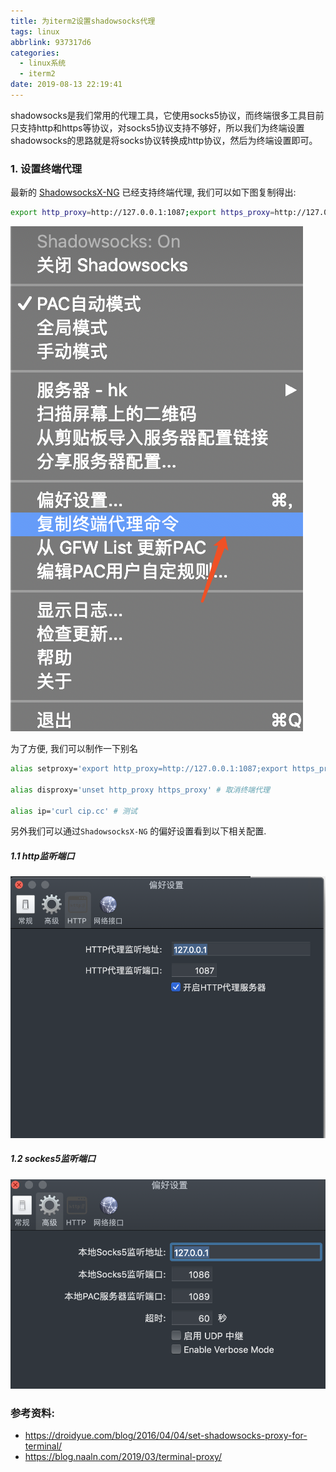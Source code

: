 ```yaml
---
title: 为iterm2设置shadowsocks代理
tags: linux
abbrlink: 937317d6
categories:
  - linux系统
  - iterm2
date: 2019-08-13 22:19:41
---
```


shadowsocks是我们常用的代理工具，它使用socks5协议，而终端很多工具目前只支持http和https等协议，对socks5协议支持不够好，所以我们为终端设置shadowsocks的思路就是将socks协议转换成http协议，然后为终端设置即可。





### 1. 设置终端代理

最新的 [ShadowsocksX-NG](https://github.com/shadowsocks/ShadowsocksX-NG/releases/) 已经支持终端代理, 我们可以如下图复制得出:
```bash
export http_proxy=http://127.0.0.1:1087;export https_proxy=http://127.0.0.1:1087;
```
<!-- more -->

![1](为iterm2设置shadowsocks代理/1.png)



为了方便, 我们可以制作一下别名

```bash
alias setproxy='export http_proxy=http://127.0.0.1:1087;export https_proxy=http://127.0.0.1:1087;' # 设置终端代理

alias disproxy='unset http_proxy https_proxy' # 取消终端代理

alias ip='curl cip.cc' # 测试
```

另外我们可以通过`ShadowsocksX-NG` 的偏好设置看到以下相关配置.



##### 1.1 http监听端口

![1](为iterm2设置shadowsocks代理/2.png)



##### 1.2 sockes5监听端口

![1](为iterm2设置shadowsocks代理/3.png)



### 参考资料:

+ https://droidyue.com/blog/2016/04/04/set-shadowsocks-proxy-for-terminal/
+ https://blog.naaln.com/2019/03/terminal-proxy/

